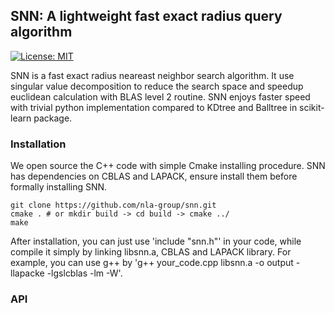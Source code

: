 ## SNN: A lightweight fast exact radius query algorithm

[![License: MIT](https://img.shields.io/badge/License-MIT-yellow.svg)](https://opensource.org/licenses/MIT)

SNN is a fast exact radius neareast neighbor search algorithm. It use singular value decomposition to reduce the search space and speedup euclidean calculation with BLAS level 2 routine.  SNN enjoys faster speed with trivial python implementation compared to KDtree and Balltree in scikit-learn package. 



### Installation

We open source the C++ code with simple Cmake installing procedure. SNN has dependencies on CBLAS and LAPACK, ensure install them before formally installing SNN. 

```
git clone https://github.com/nla-group/snn.git
cmake . # or mkdir build -> cd build -> cmake ../
make 
```

After installation, you can just use 'include "snn.h"' in your code, while compile it simply by linking libsnn.a, CBLAS and LAPACK library. 
For example, you can use g++ by 'g++ your_code.cpp libsnn.a -o output -llapacke -lgslcblas -lm -W'.


### API



